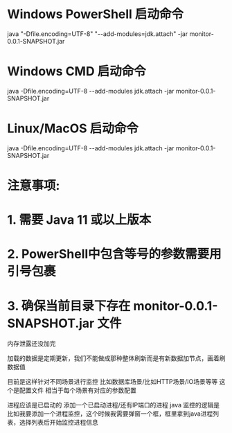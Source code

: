 # Windows PowerShell 启动命令
java "-Dfile.encoding=UTF-8" "--add-modules=jdk.attach" -jar monitor-0.0.1-SNAPSHOT.jar

# Windows CMD 启动命令 
java -Dfile.encoding=UTF-8 --add-modules jdk.attach -jar monitor-0.0.1-SNAPSHOT.jar

# Linux/MacOS 启动命令
java -Dfile.encoding=UTF-8 --add-modules jdk.attach -jar monitor-0.0.1-SNAPSHOT.jar

# 注意事项:
# 1. 需要 Java 11 或以上版本
# 2. PowerShell中包含等号的参数需要用引号包裹
# 3. 确保当前目录下存在 monitor-0.0.1-SNAPSHOT.jar 文件

内存泄露还没加完

加载的数据是定期更新，我们不能做成那种整体刷新而是有新数据加节点，画着刷数据值

目前是这样针对不同场景进行监控
比如数据库场景/比如HTTP场景/IO场景等等
这个是配置文件
相当于每个场景有对应的参数配置

进程应该是已启动的
添加一个已启动进程/还有IP端口的进程
java 监控的逻辑是 比如我要添加一个进程监控，这个时候我需要弹窗一个框，框里拿到java进程列表，选择列表后开始监控进程信息